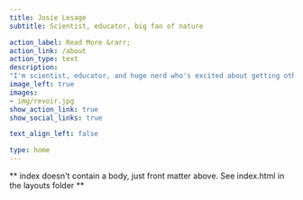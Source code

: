 ```yaml
---
title: Josie Lesage
subtitle: Scientist, educator, big fan of nature

action_label: Read More &rarr;
action_link: /about
action_type: text
description: 
"I'm scientist, educator, and huge nerd who's excited about getting other people excited about nature and data.""
image_left: true
images:
- img/revoir.jpg
show_action_link: true
show_social_links: true

text_align_left: false

type: home
---
```


\*\* index doesn't contain a body, just front matter above. See
index.html in the layouts folder \*\*
